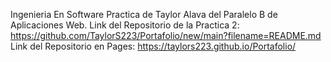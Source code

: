 Ingenieria En Software
Practica de Taylor Alava del Paralelo B de Aplicaciones Web.
Link del Repositorio de la Practica 2: https://github.com/TaylorS223/Portafolio/new/main?filename=README.md
Link del Repositorio en Pages: https://taylors223.github.io/Portafolio/

